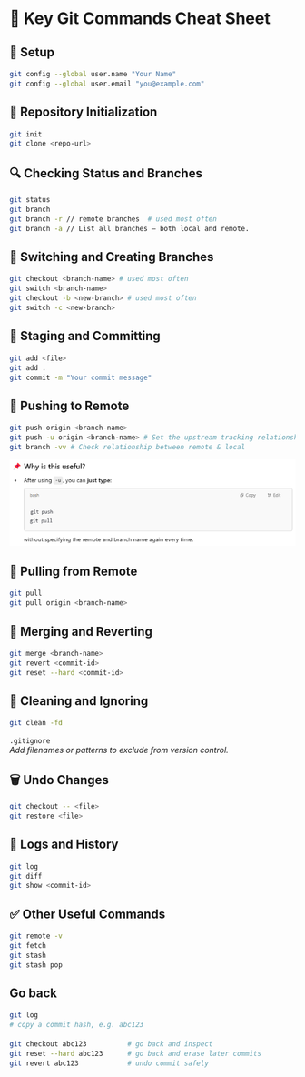 # 🚀 Key Git Commands Cheat Sheet

## 🔧 Setup

```bash
git config --global user.name "Your Name"
git config --global user.email "you@example.com"
```

## 📁 Repository Initialization

```bash
git init
git clone <repo-url>
```

## 🔍 Checking Status and Branches

```bash
git status
git branch
git branch -r // remote branches  # used most often
git branch -a // List all branches — both local and remote.
```

## 🔀 Switching and Creating Branches

```bash
git checkout <branch-name> # used most often
git switch <branch-name>
git checkout -b <new-branch> # used most often
git switch -c <new-branch>
```

## 💾 Staging and Committing

```bash
git add <file>
git add .
git commit -m "Your commit message"
```

## 🔼 Pushing to Remote

```bash
git push origin <branch-name>
git push -u origin <branch-name> # Set the upstream tracking relationship.
git branch -vv # Check relationship between remote & local
```

![alt text](images/image.png)

## 🔽 Pulling from Remote

```bash
git pull
git pull origin <branch-name>
```

## 🔁 Merging and Reverting

```bash
git merge <branch-name>
git revert <commit-id>
git reset --hard <commit-id>
```

## 🧼 Cleaning and Ignoring

```bash
git clean -fd
```

`.gitignore`  
_Add filenames or patterns to exclude from version control._

## 🗑 Undo Changes

```bash
git checkout -- <file>
git restore <file>
```

## 🧭 Logs and History

```bash
git log
git diff
git show <commit-id>
```

## ✅ Other Useful Commands

```bash
git remote -v
git fetch
git stash
git stash pop
```

## Go back

```bash
git log
# copy a commit hash, e.g. abc123

git checkout abc123          # go back and inspect
git reset --hard abc123      # go back and erase later commits
git revert abc123            # undo commit safely

```
